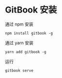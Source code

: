 # GitBook 安装

通过 npm 安装

```
npm install gitbook -g
```

通过 yarn 安装

```
yarn add gitbook -g
```

运行

```npm
gitbook serve
```